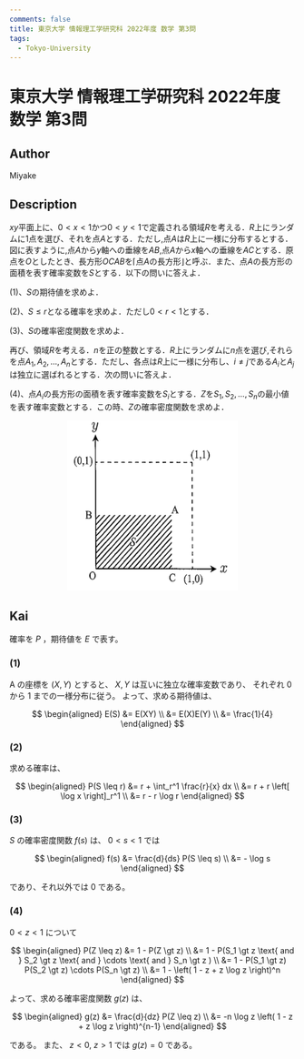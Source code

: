 ```yaml
---
comments: false
title: 東京大学 情報理工学研究科 2022年度 数学 第3問
tags:
  - Tokyo-University
---
```

# 東京大学 情報理工学研究科 2022年度 数学 第3問

## **Author**
Miyake

## **Description**
$xy$平面上に、$0<x<1$かつ$0<y<1$で定義される領域$R$を考える．$R$上にランダムに1点を選び、それを点$A$とする．ただし,点$A$は$R$上に一様に分布するとする．図に表すように,点$A$から$y$軸への垂線を$AB$,点$A$から$x$軸への垂線を$AC$とする．原点を$O$としたとき、長方形$OCAB$を$\lceil$点$A$の長方形$\rfloor$と呼ぶ．また、点$A$の長方形の面積を表す確率変数を$S$とする．以下の問いに答えよ．

(1)、$S$の期待値を求めよ．

(2)、$S\leq r$となる確率を求めよ．ただし$0<r<1$とする．

(3)、$S$の確率密度関数を求めよ．

再び、領域$R$を考える．$n$を正の整数とする．$R$上にランダムに$n$点を選び,それらを点$A_{1},A_{2},...,A_{n}$とする．ただし、各点は$R$上に一様に分布し、$i\neq j$である$A_{i}$と$A_{j}$は独立に選ばれるとする．次の問いに答えよ．

(4)、点$A_{i}$の長方形の面積を表す確率変数を$S_{i}$とする．$Z$を$S_{1},S_{2},...,S_{n}$の最小値を表す確率変数とする．この時、$Z$の確率密度関数を求めよ．

<figure style="text-align:center;">
  <img src="https://raw.githubusercontent.com/Myyura/the_kai_project_assets/main/kakomonn/tokyo_university/IST/kyotsu_2022_math_3_p1.png" width="300" height="300" alt=""/>
</figure>

## **Kai**
確率を $P$ ，期待値を $E$ で表す。

### (1)
A の座標を $(X,Y)$ とすると、 $X,Y$ は互いに独立な確率変数であり、
それぞれ $0$ から $1$ までの一様分布に従う。
よって、求める期待値は、

$$
\begin{aligned}
E(S)
&= E(XY)
\\
&= E(X)E(Y)
\\
&= \frac{1}{4}
\end{aligned}
$$

### (2)
求める確率は、

$$
\begin{aligned}
P(S \leq r)
&= r + \int_r^1 \frac{r}{x} dx
\\
&= r + r \left[ \log x \right]_r^1
\\
&= r - r \log r
\end{aligned}
$$

### (3)
$S$ の確率密度関数 $f(s)$ は、 $0 \lt s \lt 1$ では

$$
\begin{aligned}
f(s)
&= \frac{d}{ds} P(S \leq s)
\\
&= - \log s
\end{aligned}
$$

であり、それ以外では $0$ である。

### (4)
$0 \lt z \lt 1$ について

$$
\begin{aligned}
P(Z \leq z)
&= 1 - P(Z \gt z)
\\
&= 1 - P(S_1 \gt z \text{ and } S_2 \gt z \text{ and } \cdots
\text{ and } S_n \gt z )
\\
&= 1 - P(S_1 \gt z) P(S_2 \gt z) \cdots P(S_n \gt z)
\\
&= 1 - \left( 1 - z + z \log z \right)^n
\end{aligned}
$$

よって、求める確率密度関数 $g(z)$ は、

$$
\begin{aligned}
g(z)
&= \frac{d}{dz} P(Z \leq z)
\\
&= -n \log z \left( 1 - z + z \log z \right)^{n-1}
\end{aligned}
$$

である。
また、 $z \lt 0, \ z \gt 1$ では $g(z)=0$ である。